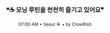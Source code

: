 <div align="center">

<br>

<h3>❝☕ 모닝 루틴을 천천히 즐기고 있어요❞</h3>

<sub>07:00 AM • Seoul ☀️ • by CrowRish</sub>

<br>

</div>